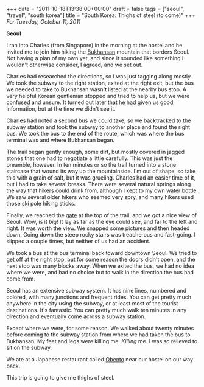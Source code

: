 +++
date = "2011-10-18T13:38:00+00:00"
draft = false
tags = ["seoul", "travel", "south korea"]
title = "South Korea: Thighs of steel (to come)"
+++
*For Tuesday, October 11, 2011*

**Seoul**

I ran into Charles (from Singapore) in the morning at the hostel and he invited me to join him hiking the [Bukhansan](http://www.google.com/search?tbm=isch&hl=en&source=hp&biw=1280&bih=673&q=bukhansan+gate&gbv=2&oq=bukhansan+gate&aq=f&aqi=&aql=1&gs_sm=e&gs_upl=2296l4755l0l4842l14l13l0l4l1l1l277l1582l0.7.2l9l0#hl=en&gbv=2&tbm=isch&sa=1&q=bukhansan&pbx=1&oq=bukhansan&aq=f&aqi=&aql=&gs_sm=e&gs_upl=1554l1898l0l2184l2l2l0l0l0l1l391l391l3-1l1l0&bav=on.2,or.r_gc.r_pw.,cf.osb&fp=3351650d1a733d60&biw=1280&bih=673) mountain that borders Seoul. Not having a plan of my own yet, and since it sounded like something I wouldn't otherwise consider, I agreed, and we set out.

Charles had researched the directions, so I was just tagging along mostly. We took the subway to the right station, exited at the right exit, but the bus we needed to take to Bukhansan wasn't listed at the nearby bus stop. A very helpful Korean gentleman stopped and tried to help us, but we were confused and unsure. It turned out later that he had given us good information, but at the time we didn't see it.

Charles had noted a second bus we could take, so we backtracked to the subway station and took the subway to another place and found the right bus. We took the bus to the end of the route, which was where the bus terminal was and where Bukhansan began.

The trail began gently enough, some dirt, but mostly covered in jagged stones that one had to negotiate a little carefully. This was just the preamble, however. In ten minutes or so the trail turned into a stone staircase that wound its way up the mountainside. I'm out of shape, so take this with a grain of salt, but it was grueling. Charles had an easier time of it, but I had to take several breaks. There were several natural springs along the way that hikers could drink from, although I kept to my own water bottle. We saw several older hikers who seemed very spry, and many hikers used those ski pole hiking sticks.

Finally, we reached the [gate](http://www.google.com/search?tbm=isch&hl=en&source=hp&biw=1280&bih=673&q=bukhansan+gate&gbv=2&oq=bukhansan+gate&aq=f&aqi=&aql=1&gs_sm=e&gs_upl=2296l4755l0l4842l14l13l0l4l1l1l277l1582l0.7.2l9l0#hl=en&gbv=2&tbm=isch&sa=1&q=bukhansan+gate&pbx=1&oq=bukhansan+gate&aq=f&aqi=&aql=1&gs_sm=e&gs_upl=20724l21394l0l21417l5l4l0l1l0l0l331l576l2-1.1l2l0&bav=on.2,or.r_gc.r_pw.,cf.osb&fp=3351650d1a733d60&biw=1280&bih=709) at the top of the trail, and we got a nice view of Seoul. Wow, is it *big*! It lay as far as the eye could see, and far to the left and right. It was worth the view. We snapped some pictures and then headed down. Going down the steep rocky stairs was treacherous and fast-going. I slipped a couple times, but neither of us had an accident.

We took a bus at the bus terminal back toward downtown Seoul. We tried to get off at the right stop, but for some reason the doors didn't open, and the next stop was many blocks away. When we exited the bus, we had no idea where we were, and had no choice but to walk in the direction the bus had come from.

Seoul has an extensive subway system. It has nine lines, numbered and colored, with many junctions and frequent rides. You can get pretty much anywhere in the city using the subway, or at least most of the tourist destinations. It's fantastic. You can pretty much walk ten minutes in any direction and eventually come across a subway station.

Except where we were, for some reason. We walked about twenty minutes before coming to the subway station from where we had taken the bus to Bukhansan. My feet and legs were killing me. *Killing* me. I was so relieved to sit on the subway.

We ate at a Japanese restaurant called [Obento](http://obento.co.kr) near our hostel on our way back.

This trip is going to give me thighs of steel.